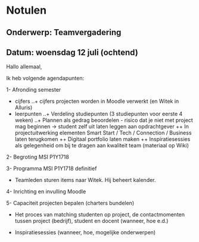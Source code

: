 # Notulen

## Onderwerp: Teamvergadering

## Datum: woensdag 12 juli (ochtend)

Hallo allemaal,

Ik heb volgende agendapunten:

1- Afronding semester
+ cijfers
..+ cijfers projecten worden in Moodle verwerkt (en Witek in Alluris)
+ leerpunten
..+ Verdeling studiepunten (3 studiepunten voor eerste 4 weken)
..+ Plannen als gedrag beoordelen - risico dat je niet met project mag beginnen -> student zelf uit laten leggen aan opdrachtgever
++ In projectuitwerking elementen Smart Start / Tech / Connection / Business laten terugkomen
++ Digitaal portfolio laten maken
++ Inspiratiesessies als gelegenheid om bij te dragen aan kwaliteit team (materiaal op Wiki)

2- Begroting MSI P1Y1718

3- Programma MSI P1Y1718 definitief
+ Teamleden sturen items naar Witek. Hij beheert kalender.

4- Inrichting en invulling Moodle

5- Capaciteit projecten bepalen (charters bundelen)

+ Het proces van matching studenten op project, de contactmomenten tussen project (bedrijf), student en docent (wanneer, hoe e.d.)

+ Inspiratiesessies (wanneer, hoe, mogelijke onderwerpen)
